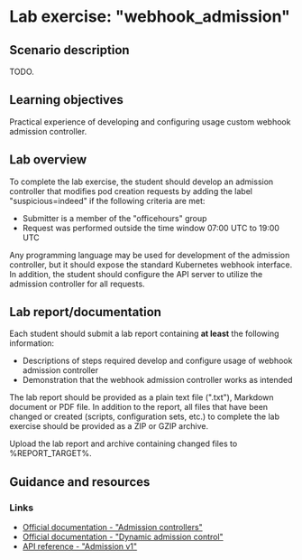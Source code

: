 <!--
SPDX-FileCopyrightText: © 2025 Menacit AB <foss@menacit.se>
SPDX-License-Identifier: CC-BY-SA-4.0
X-Context: Kubernetes security course
-->

# Lab exercise: "webhook\_admission"


## Scenario description
TODO.


## Learning objectives
Practical experience of developing and configuring usage custom webhook admission controller.


## Lab overview
To complete the lab exercise, the student should develop an admission controller that modifies
pod creation requests by adding the label "suspicious=indeed" if the following criteria are met:

- Submitter is a member of the "officehours" group
- Request was performed outside the time window 07:00 UTC to 19:00 UTC

Any programming language may be used for development of the admission controller, but it should
expose the standard Kubernetes webhook interface. In addition, the student should configure the
API server to utilize the admission controller for all requests.


## Lab report/documentation
Each student should submit a lab report containing **at least** the following information:
- Descriptions of steps required develop and configure usage of webhook admission controller
- Demonstration that the webhook admission controller works as intended
  
The lab report should be provided as a plain text file (".txt"), Markdown document or PDF file.
In addition to the report, all files that have been changed or created (scripts, configuration
sets, etc.) to complete the lab exercise should be provided as a ZIP or GZIP archive.  
  
Upload the lab report and archive containing changed files to %REPORT_TARGET%.


## Guidance and resources


### Links
- [Official documentation - "Admission controllers"](https://kubernetes.io/docs/reference/access-authn-authz/admission-controllers/)
- [Official documentation - "Dynamic admission control"](https://kubernetes.io/docs/reference/access-authn-authz/extensible-admission-controllers/)
- [API reference - "Admission v1"](https://kubernetes.io/docs/reference/config-api/apiserver-admission.v1/)
